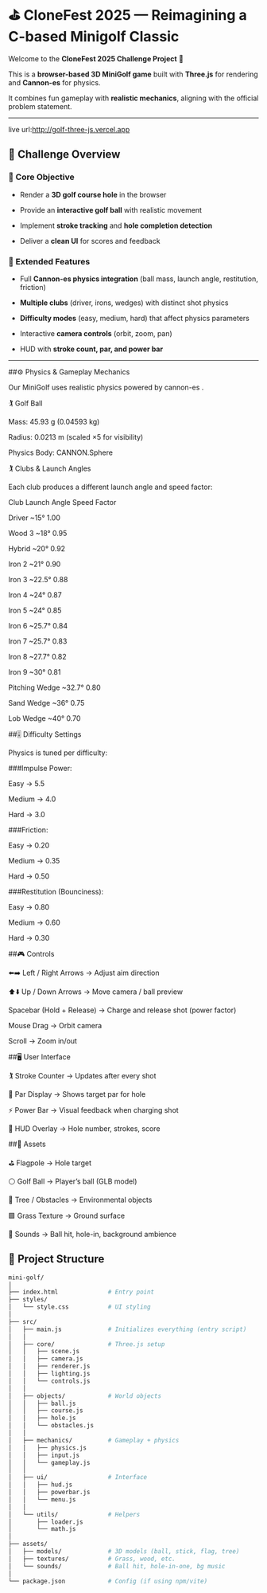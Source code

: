 # ⛳ CloneFest 2025 — Reimagining a C-based Minigolf Classic

Welcome to the **CloneFest 2025 Challenge Project** 🎉  

This is a **browser-based 3D MiniGolf game** built with **Three.js** for rendering and **Cannon-es** for physics.  

It combines fun gameplay with **realistic mechanics**, aligning with the official problem statement.

---
live url:http://golf-three-js.vercel.app
## 🏁 Challenge Overview

### 🎯 Core Objective


- Render a **3D golf course hole** in the browser  

- Provide an **interactive golf ball** with realistic movement 

- Implement **stroke tracking** and **hole completion detection**  

- Deliver a **clean UI** for scores and feedback  


### 🚀 Extended Features


- Full **Cannon-es physics integration** (ball mass, launch angle, restitution, friction)  

- **Multiple clubs** (driver, irons, wedges) with distinct shot physics  

- **Difficulty modes** (easy, medium, hard) that affect physics parameters  

- Interactive **camera controls** (orbit, zoom, pan)  

- HUD with **stroke count, par, and power bar**  

---


##⚙️ Physics & Gameplay Mechanics

Our MiniGolf uses realistic physics powered by cannon-es
.

🏌️ Golf Ball

Mass: 45.93 g (0.04593 kg)

Radius: 0.0213 m (scaled ×5 for visibility)

Physics Body: CANNON.Sphere

🏌️ Clubs & Launch Angles

Each club produces a different launch angle and speed factor:

Club	Launch Angle	 Speed Factor

Driver	~15°	         1.00

Wood 3	~18°	         0.95

Hybrid	~20°	         0.92

Iron 2	~21°           0.90

Iron 3	~22.5°	       0.88

Iron 4	~24°           0.87

Iron 5	~24°	         0.85

Iron 6	~25.7°	       0.84

Iron 7	~25.7°	       0.83

Iron 8	~27.7°	       0.82

Iron 9	~30°	         0.81

Pitching Wedge ~32.7°	 0.80

Sand Wedge	~36°	     0.75

Lob Wedge	~40°	       0.70


##🎚️ Difficulty Settings

Physics is tuned per difficulty:

###Impulse Power:

Easy → 5.5

Medium → 4.0

Hard → 3.0

###Friction:

Easy → 0.20

Medium → 0.35

Hard → 0.50

###Restitution (Bounciness):

Easy → 0.80

Medium → 0.60

Hard → 0.30

##🎮 Controls

⬅️➡️ Left / Right Arrows → Adjust aim direction

⬆️⬇️ Up / Down Arrows → Move camera / ball preview

Spacebar (Hold + Release) → Charge and release shot (power factor)

Mouse Drag → Orbit camera

Scroll → Zoom in/out

##🖥️ User Interface

🏌️ Stroke Counter → Updates after every shot

🎯 Par Display → Shows target par for hole

⚡ Power Bar → Visual feedback when charging shot

📍 HUD Overlay → Hole number, strokes, score


##📸 Assets

⛳ Flagpole → Hole target

⚪ Golf Ball → Player’s ball (GLB model)

🌳 Tree / Obstacles → Environmental objects

🟩 Grass Texture → Ground surface

🎵 Sounds → Ball hit, hole-in, background ambience


## 📂 Project Structure

```bash
mini-golf/
│
├── index.html              # Entry point
├── styles/
│   └── style.css           # UI styling
│
├── src/
│   ├── main.js             # Initializes everything (entry script)
│   │
│   ├── core/               # Three.js setup
│   │   ├── scene.js
│   │   ├── camera.js
│   │   ├── renderer.js
│   │   ├── lighting.js
│   │   └── controls.js
│   │
│   ├── objects/            # World objects
│   │   ├── ball.js
│   │   ├── course.js
│   │   ├── hole.js
│   │   └── obstacles.js
│   │
│   ├── mechanics/          # Gameplay + physics
│   │   ├── physics.js
│   │   ├── input.js
│   │   └── gameplay.js
│   │
│   ├── ui/                 # Interface
│   │   ├── hud.js
│   │   ├── powerbar.js
│   │   └── menu.js
│   │
│   └── utils/              # Helpers
│       ├── loader.js
│       └── math.js
│
├── assets/
│   ├── models/             # 3D models (ball, stick, flag, tree)
│   ├── textures/           # Grass, wood, etc.
│   └── sounds/             # Ball hit, hole-in-one, bg music
│
└── package.json            # Config (if using npm/vite)
